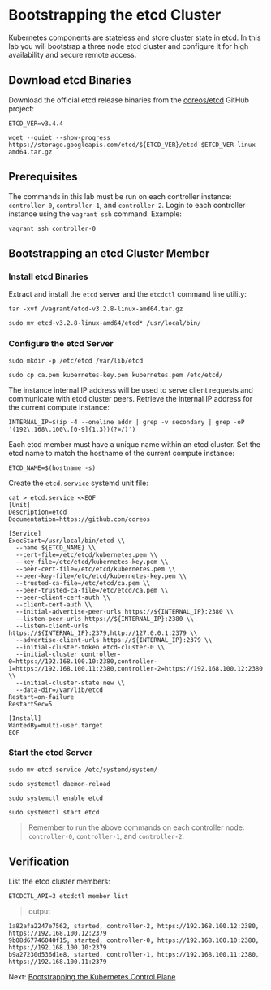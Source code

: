 # Bootstrapping the etcd Cluster

Kubernetes components are stateless and store cluster state in [etcd](https://github.com/coreos/etcd). In this lab you will bootstrap a three node etcd cluster and configure it for high availability and secure remote access.

## Download etcd Binaries

Download the official etcd release binaries from the [coreos/etcd](https://github.com/coreos/etcd) GitHub project:

```
ETCD_VER=v3.4.4

wget --quiet --show-progress https://storage.googleapis.com/etcd/${ETCD_VER}/etcd-$ETCD_VER-linux-amd64.tar.gz
```

## Prerequisites

The commands in this lab must be run on each controller instance: `controller-0`, `controller-1`, and `controller-2`. Login to each controller instance using the `vagrant ssh` command. Example:

```
vagrant ssh controller-0
```

## Bootstrapping an etcd Cluster Member

### Install etcd Binaries
Extract and install the `etcd` server and the `etcdctl` command line utility:

```
tar -xvf /vagrant/etcd-v3.2.8-linux-amd64.tar.gz
```

```
sudo mv etcd-v3.2.8-linux-amd64/etcd* /usr/local/bin/
```

### Configure the etcd Server

```
sudo mkdir -p /etc/etcd /var/lib/etcd
```

```
sudo cp ca.pem kubernetes-key.pem kubernetes.pem /etc/etcd/
```

The instance internal IP address will be used to serve client requests and communicate with etcd cluster peers. Retrieve the internal IP address for the current compute instance:

```
INTERNAL_IP=$(ip -4 --oneline addr | grep -v secondary | grep -oP '(192\.168\.100\.[0-9]{1,3})(?=/)')
```

Each etcd member must have a unique name within an etcd cluster. Set the etcd name to match the hostname of the current compute instance:

```
ETCD_NAME=$(hostname -s)
```

Create the `etcd.service` systemd unit file:

```
cat > etcd.service <<EOF
[Unit]
Description=etcd
Documentation=https://github.com/coreos

[Service]
ExecStart=/usr/local/bin/etcd \\
  --name ${ETCD_NAME} \\
  --cert-file=/etc/etcd/kubernetes.pem \\
  --key-file=/etc/etcd/kubernetes-key.pem \\
  --peer-cert-file=/etc/etcd/kubernetes.pem \\
  --peer-key-file=/etc/etcd/kubernetes-key.pem \\
  --trusted-ca-file=/etc/etcd/ca.pem \\
  --peer-trusted-ca-file=/etc/etcd/ca.pem \\
  --peer-client-cert-auth \\
  --client-cert-auth \\
  --initial-advertise-peer-urls https://${INTERNAL_IP}:2380 \\
  --listen-peer-urls https://${INTERNAL_IP}:2380 \\
  --listen-client-urls https://${INTERNAL_IP}:2379,http://127.0.0.1:2379 \\
  --advertise-client-urls https://${INTERNAL_IP}:2379 \\
  --initial-cluster-token etcd-cluster-0 \\
  --initial-cluster controller-0=https://192.168.100.10:2380,controller-1=https://192.168.100.11:2380,controller-2=https://192.168.100.12:2380 \\
  --initial-cluster-state new \\
  --data-dir=/var/lib/etcd
Restart=on-failure
RestartSec=5

[Install]
WantedBy=multi-user.target
EOF
```

### Start the etcd Server

```
sudo mv etcd.service /etc/systemd/system/
```

```
sudo systemctl daemon-reload
```

```
sudo systemctl enable etcd
```

```
sudo systemctl start etcd
```

> Remember to run the above commands on each controller node: `controller-0`, `controller-1`, and `controller-2`.

## Verification

List the etcd cluster members:

```
ETCDCTL_API=3 etcdctl member list
```

> output

```
1a82afa2247e7562, started, controller-2, https://192.168.100.12:2380, https://192.168.100.12:2379
9b08d67746040f15, started, controller-0, https://192.168.100.10:2380, https://192.168.100.10:2379
b9a27230d536d1e8, started, controller-1, https://192.168.100.11:2380, https://192.168.100.11:2379
```

Next: [Bootstrapping the Kubernetes Control Plane](08-bootstrapping-kubernetes-controllers.md)
